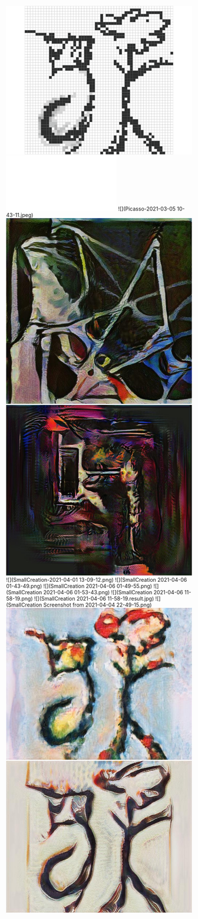 ![](content-2103311609.png)
![](index.md)
![](Picasso-2021-03-05 10-43-11.jpeg)
![](Picasso-210304.jpeg)
![](Picasso-210305.jpeg)
![](SmallCreation-2021-04-01 13-09-12.png)
![](SmallCreation 2021-04-06 01-43-49.png)
![](SmallCreation 2021-04-06 01-49-55.png)
![](SmallCreation 2021-04-06 01-53-43.png)
![](SmallCreation 2021-04-06 11-58-19.png)
![](SmallCreation 2021-04-06 11-58-19.result.jpg)
![](SmallCreation Screenshot from 2021-04-04 22-49-15.png)
![](stylized-2103311609-cezanne-v0180.jpeg)
![](stylized-2103311609-picasso-3165.jpeg)
